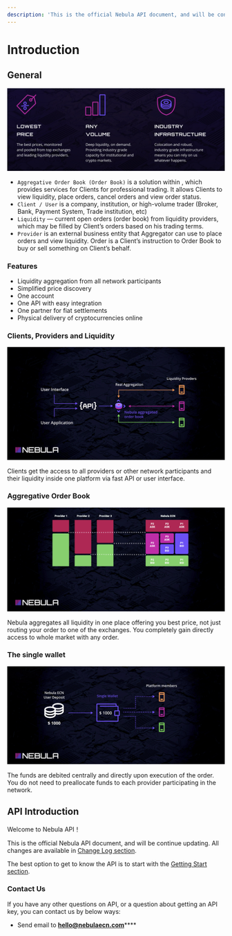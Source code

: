 ```yaml
---
description: 'This is the official Nebula API document, and will be continue updating.'
---
```


# Introduction

## General

![](.gitbook/assets/image%20%286%29.png)

* `Aggregative Order Book (Order Book)` is a solution within , which provides services for Clients for professional trading. It allows Clients to view liquidity, place orders, cancel orders and view order status.
* `Client / User` is a company, institution, or high-volume trader \(Broker, Bank, Payment System, Trade institution, etc\)
* `Liquidity` — current open orders \(order book\) from liquidity providers, which may be filled by Client’s orders based on his trading terms.
* `Provider` is an external business entity that Aggregator can use to place orders and view liquidity. Order is a Client’s instruction to Order Book to buy or sell something on Client’s behalf.

### Features

* Liquidity aggregation from all network participants
* Simplified price discovery
* One account 
* One API with easy integration
* One partner for fiat settlements
* Physical delivery of cryptocurrencies online

### Clients, Providers and Liquidity

![](.gitbook/assets/image%20%288%29.png)

Clients get the access to all providers or other network participants and their liquidity inside one platform via fast API or user interface.

### Aggregative Order Book

![](.gitbook/assets/image%20%287%29.png)

Nebula aggregates all liquidity in one place offering you best price, not just routing your order to one of the exchanges. You completely gain directly access to whole market with any order.

### The single wallet

![](.gitbook/assets/image%20%289%29.png)

The funds are debited centrally and directly upon execution of the order. You do not need to preallocate funds to each provider participating in the network.



## API Introduction

Welcome to Nebula API！

This is the official Nebula API document, and will be continue updating. All changes are available in [Change Log section](changel-log.md).

The best option to get to know the API is to start with the [Getting Start section](getting-start.md).



### Contact Us <a id="contact-us"></a>

If you have any other questions on API, or a question about getting an API key,  you can contact us by below ways:

* Send email to [**hello@nebulaecn.com**](mailto:hello@nebulaecn.com)\*\*\*\*



